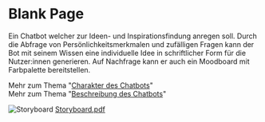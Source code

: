 # Blank Page

Ein Chatbot welcher zur Ideen- und Inspirationsfindung anregen soll. Durch die Abfrage von Persönlichkeitsmerkmalen und zufälligen Fragen kann der Bot mit seinem Wissen eine individuelle Idee in schriftlicher Form für die Nutzer:innen generieren. Auf Nachfrage kann er auch ein Moodboard mit Farbpalette bereitstellen.

Mehr zum Thema "[Charakter des Chatbots](https://github.com/ID-Start-Winter22/chat-team-04/wiki/Chatbot-Designteil-Entwicklung#verhalten-des-chatbots)" <br>
Mehr zum Thema "[Beschreibung des Chatbots](https://github.com/ID-Start-Winter22/chat-team-04/wiki)" <br>

![Storyboard](https://user-images.githubusercontent.com/116882949/203646521-ff60f0d2-ea80-4b3e-b692-81220d60de95.png)
[Storyboard.pdf](https://github.com/ID-Start-Winter22/chat-team-04/files/10079182/Storyboard.pdf)
